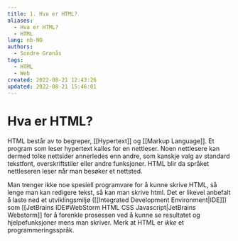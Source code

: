```yaml
---
title: 1. Hva er HTML?
aliases: 
  - Hva er HTML?
  - HTML
lang: nb-NO
authors:
  - Sondre Grønås
tags:
  - HTML
  - Web
created: 2022-08-21 12:43:26
updated: 2022-08-21 15:46:01
---
```

# Hva er HTML?
HTML består av to begreper, [[Hypertext]] og [[Markup Language]]. Et program som leser hypertext kalles for en nettleser. Noen nettlesere kan dermed tolke nettsider annerledes enn andre, som kanskje valg av standard tekstfont, overskriftstiler eller andre funksjoner. HTML blir da språket nettleseren leser når man besøker et nettsted.

Man trenger ikke noe spesiell programvare for å kunne skrive HTML, så lenge man kan redigere tekst, så kan man skrive html. Det er likevel anbefalt å laste ned et utviklingsmiljø ([[Integrated Development Environment|IDE]]) som [[JetBrains IDE#WebStorm HTML CSS Javascript|JetBrains Webstorm]] for å forenkle prosessen ved å kunne se resultatet og hjelpefunksjoner mens man skriver. Merk at HTML er *ikke* et programmeringsspråk.